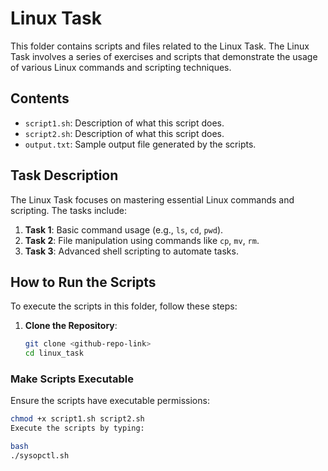 # Linux Task

This folder contains scripts and files related to the Linux Task. The Linux Task involves a series of exercises and scripts that demonstrate the usage of various Linux commands and scripting techniques.

## Contents

- `script1.sh`: Description of what this script does.
- `script2.sh`: Description of what this script does.
- `output.txt`: Sample output file generated by the scripts.

## Task Description

The Linux Task focuses on mastering essential Linux commands and scripting. The tasks include:
1. **Task 1**: Basic command usage (e.g., `ls`, `cd`, `pwd`).
2. **Task 2**: File manipulation using commands like `cp`, `mv`, `rm`.
3. **Task 3**: Advanced shell scripting to automate tasks.

## How to Run the Scripts

To execute the scripts in this folder, follow these steps:

1. **Clone the Repository**: 
   ```bash
   git clone <github-repo-link>
   cd linux_task
### Make Scripts Executable

Ensure the scripts have executable permissions:

```bash
chmod +x script1.sh script2.sh
Execute the scripts by typing:

bash
./sysopctl.sh

